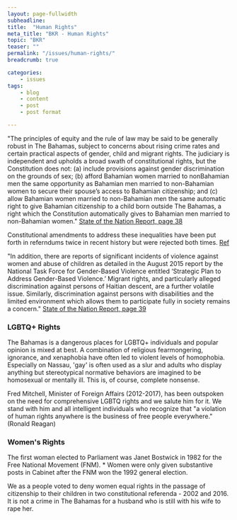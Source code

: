```yaml
---
layout: page-fullwidth
subheadline:
title:  "Human Rights"
meta_title: "BKR - Human Rights"
topic: "BKR"
teaser: ""
permalink: "/issues/human-rights/"
breadcrumb: true

categories:
    - issues
tags:
    - blog
    - content
    - post
    - post format

---
```

"The principles of equity and the rule of law may be said to be generally robust in The Bahamas, subject to concerns about rising crime rates and certain practical aspects of gender, child and migrant rights. The judiciary is independent and upholds a broad swath of constitutional rights, but the Constitution does not: (a) include provisions against gender discrimination on the grounds of sex; (b) afford Bahamian women married to nonBahamian men the same opportunity as Bahamian men married to non-Bahamian women to secure their spouse’s access to Bahamian citizenship; and (c) allow Bahamian women married to non-Bahamian men the same automatic right to give Bahamian citizenship to a child born outside The Bahamas, a right which the Constitution automatically gives to Bahamian men married to non-Bahamian women." [State of the Nation Report, page 38][5]

Constitutional amendments to address these inequalities have been put forth in referndums twice in recent history but were rejected both times. [Ref][4]

"In addition, there are reports of significant incidents of violence against women and abuse of children as detailed in the August 2015 report by the National Task Force for Gender-Based Violence entitled ‘Strategic Plan to Address Gender-Based Violence.’ Migrant rights, and particularly alleged discrimination against persons of Haitian descent, are a further volatile issue. Similarly, discrimination against persons with disabilities and the limited environment which allows them to participate fully in society remains a concern." [State of the Nation Report, page 39][5]

### LGBTQ+ Rights

The Bahamas is a dangerous places for LGBTQ+ individuals and popular opinion is mixed at best. A combination of religious fearmongering, ignorance, and xenaphobia have often led to violent levels of homophobia. Especially on Nassau, 'gay' is often used as a slur and adults who display anything but stereotypical normative behaviors are imagined to be homosexual or mentally ill. This is, of course, complete nonsense.

Fred Mitchell, Minister of Foreign Affairs (2012-2017), has been outspoken on the need for comprehensive LGBTQ rights and we salute him for it. We stand with him and all intelligent individuals who recognize that "a violation of human rights anywhere is the business of free people everywhere." (Ronald Reagan)

### Women's Rights

The first woman elected to Parliament was Janet Bostwick in 1982 for the Free National Movement (FNM). * Women were only given substantive posts in Cabinet after the FNM won the 1992 general election.

We as a people voted to deny women equal rights in the passage of citizenship to their children in two constitutional referenda - 2002 and 2016. It is not a crime in The Bahamas for a husband who is still with his wife to rape her.

[1]: http://www.tribune242.com/news/2013/dec/23/fred-mitchell-reaffirms-gay-rights-support/ 
[2]: http://www.bahamaslocal.com/newsitem/93793/Tolerance_and_gay_rights.html
[3]: http://www.bahamaslocal.com/newsitem/105736/Mitchell_Resistance_exposes_nations_homophobia.html
[4]: #
[5]: http://www.vision2040bahamas.org/media/uploads/State_of_the_Nation_Summary_Report.pdf